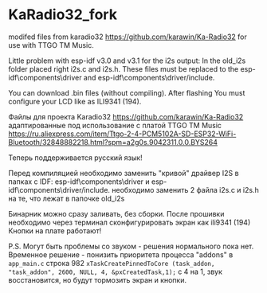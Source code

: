 # KaRadio32_fork
modifed files from karadio32 https://github.com/karawin/Ka-Radio32
for use with TTGO TM Music.

Little problem with esp-idf v3.0 and v3.1 for the i2s output:
In the old_i2s folder placed right i2s.c and i2s.h.
These files must be replaced to the esp-idf\components\driver and esp-idf\components\driver/include.

You can download .bin files (without compiling). 
After flashing You must configure your LCD like as ILI9341 (194).

Файлы для проекта Karadio32 https://github.com/karawin/Ka-Radio32
адаптированные под использование с платой TTGO TM Music
https://ru.aliexpress.com/item/Ttgo-2-4-PCM5102A-SD-ESP32-WiFi-Bluetooth/32848882218.html?spm=a2g0s.9042311.0.0.BYS264

Теперь поддерживается русский язык!

Перед компиляцией необходимо заменить "кривой" драйвер I2S в  папках с IDF: esp-idf\components\driver и esp-idf\components\driver/include.
необходимо заменить 2 файла i2s.c и i2s.h на те, что лежат в папочке old_i2s

Бинарник можно сразу заливать, без сборки. После прошивки необходимо через терминал сконфигурировать экран как ili9341 (194) Кнопки на плате работают!

P.S. Могут быть проблемы со звуком - решения нормального пока нет. Временное решение - понизить приоритета процесса "addons" в `app_main.c` 
строка 982
`xTaskCreatePinnedToCore (task_addon, "task_addon", 2600, NULL, 4, &pxCreatedTask,1);`
с 4 на 1, звук восстановится, но будут тормозить экран и кнопки.
